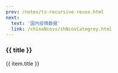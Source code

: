 ```yaml
---
prev: /notes/ts-recursive-reuse.html
next: 
  text: '国内疫情数据'
  link: /chinaNcovs/zhNcovCategroy.html
---
```


<div>
  <h3>{{ title }}</h3>
  <div class="btn-box">
    <my-button v-for="(item, i) in linkList"
               :key="i"
               :type="i % 2 == 0 ? 'primary' : 'danger'"
               @click="handleClick(item.link)">{{ item.title }}</my-button>
  </div>
</div>

<script setup>
import { ref } from 'vue'

const title = ref('海外疫情数据记录')

const linkList = ref([])

linkList.value = [{"title": "20220819-1506","link": "./20220819-1506.html"},{"title": "20220822-0742","link": "./20220822-0742.html"},{"title": "20220825-1046","link": "./20220825-1046.html"},{"title": "20220826-0714","link": "./20220826-0714.html"},{"title": "20220827-0751","link": "./20220827-0751.html"},{"title": "20220828-0718","link": "./20220828-0718.html"},{"title": "20220829-1909","link": "./20220829-1909.html"},{"title": "20220830-1950","link": "./20220830-1950.html"},{"title": "20220901-0712","link": "./20220901-0712.html"},{"title": "20220902-1004","link": "./20220902-1004.html"},{"title": "20220903-0718","link": "./20220903-0718.html"},{"title": "20220904-0720","link": "./20220904-0720.html"},{"title": "20220905-0708","link": "./20220905-0708.html"},{"title": "20220906-0711","link": "./20220906-0711.html"},{"title": "20220907-0747","link": "./20220907-0747.html"},{"title": "20220908-0722","link": "./20220908-0722.html"},{"title": "20220909-0000","link": "./20220909-0000.html"},{"title": "20220910-0715","link": "./20220910-0715.html"},{"title": "20220911-0733","link": "./20220911-0733.html"},{"title": "20220912-1020","link": "./20220912-1020.html"},{"title": "20220913-1001","link": "./20220913-1001.html"},{"title": "20220914-0939","link": "./20220914-0939.html"},{"title": "20220915-0719","link": "./20220915-0719.html"},{"title": "20220916-0722","link": "./20220916-0722.html"},{"title": "20220917-0720","link": "./20220917-0720.html"},{"title": "20220918-0721","link": "./20220918-0721.html"},{"title": "20220919-0912","link": "./20220919-0912.html"},{"title": "20220920-0721","link": "./20220920-0721.html"},{"title": "20220921-0722","link": "./20220921-0722.html"},{"title": "20220922-0723","link": "./20220922-0723.html"},{"title": "20220923-0723","link": "./20220923-0723.html"},{"title": "20220924-1027","link": "./20220924-1027.html"},{"title": "20220925-1022","link": "./20220925-1022.html"},{"title": "20220926-0754","link": "./20220926-0754.html"},{"title": "20220927-0723","link": "./20220927-0723.html"},{"title": "20220927-1454","link": "./20220927-1454.html"},{"title": "20220928-1037","link": "./20220928-1037.html"},{"title": "20220929-0722","link": "./20220929-0722.html"},{"title": "20220930-1037","link": "./20220930-1037.html"},{"title": "20220930-1457","link": "./20220930-1457.html"},{"title": "20221001-0959","link": "./20221001-0959.html"},{"title": "20221002-0958","link": "./20221002-0958.html"},{"title": "20221003-0721","link": "./20221003-0721.html"},{"title": "20221004-0723","link": "./20221004-0723.html"},{"title": "20221005-0719","link": "./20221005-0719.html"},{"title": "20221006-0712","link": "./20221006-0712.html"},{"title": "20221007-0716","link": "./20221007-0716.html"},]

const handleClick = (link) => {
  const a = document.createElement('a')
  a.style.display = 'none'
  a.href = link
  a.rel = 'external nofollow'
  a.target = '_blank'
  document.body.appendChild(a)
  a.click()
  document.body.removeChild(a)
}
</script>

<style lang="scss" scoped>
.btn-box {
  display: flex;
  flex-wrap: wrap;
  gap: 10px;
}
.el-button + .el-button {
  margin-left: 0;
}
</style>
